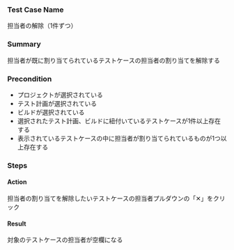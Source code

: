 ### Test Case Name
担当者の解除（1件ずつ）

### Summary
 担当者が既に割り当てられているテストケースの担当者の割り当てを解除する

### Precondition
* プロジェクトが選択されている
* テスト計画が選択されている
* ビルドが選択されている
* 選択されたテスト計画、ビルドに紐付いているテストケースが1件以上存在する
* 表示されているテストケースの中に担当者が割り当てられているものが1つ以上存在する

### Steps

#### Action
担当者の割り当てを解除したいテストケースの担当者プルダウンの「✕」をクリック
#### Result
対象のテストケースの担当者が空欄になる
